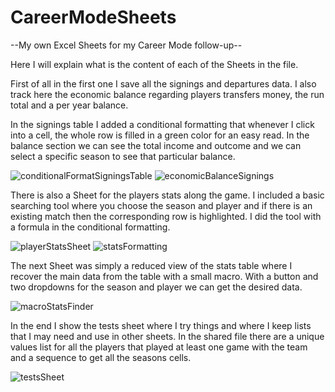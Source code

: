 # CareerModeSheets
--My own Excel Sheets for my Career Mode follow-up--

Here I will explain what is the content of each of the Sheets in the file.

First of all in the first one I save all the signings and departures data.
I also track here the economic balance regarding players transfers money, the run total and a per year balance.

In the signings table I added a conditional formatting that whenever I click into a cell, the whole row is filled in a green color for an easy read.
In the balance section we can see the total income and outcome and we can select a specific season to see that particular balance.


![conditionalFormatSigningsTable](https://github.com/ReyderData/CareerModeSheets/assets/131246852/b9047fd7-ec11-4805-a6c9-4e0f56b36e77)
![economicBalanceSignings](https://github.com/ReyderData/CareerModeSheets/assets/131246852/8bb1f51e-1330-49fb-aea2-12054541e213)


There is also a Sheet for the players stats along the game.
I included a basic searching tool where you choose the season and player and if there is an existing match then the corresponding row is highlighted.
I did the tool with a formula in the conditional formatting.


![playerStatsSheet](https://github.com/ReyderData/CareerModeSheets/assets/131246852/20ede83f-6368-454b-a291-115533a139bf)
![statsFormatting](https://github.com/ReyderData/CareerModeSheets/assets/131246852/9de733a2-44f5-4c84-aea1-46b35a806559)


The next Sheet was simply a reduced view of the stats table where I recover the main data from the table with a small macro.
With a button and two dropdowns for the season and player we can get the desired data.


![macroStatsFinder](https://github.com/ReyderData/CareerModeSheets/assets/131246852/6ba1c452-eb0a-4af2-a51f-34054fc2d7e9)


In the end I show the tests sheet where I try things and where I keep lists that I may need and use in other sheets.
In the shared file there are a unique values list for all the players that played at least one game with the team and a sequence to get all the seasons cells.


![testsSheet](https://github.com/ReyderData/CareerModeSheets/assets/131246852/af702e47-f1f4-4298-8ae8-67465737b0ff)
